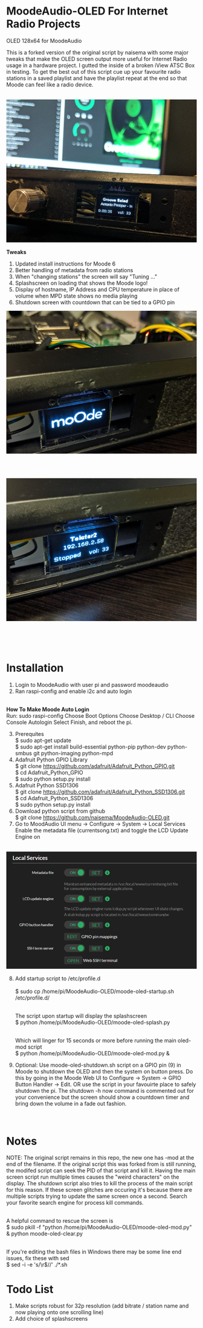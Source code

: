 # MoodeAudio-OLED For Internet Radio Projects
OLED 128x64 for MoodeAudio

This is a forked version of the original script by naisema with some major tweaks that make the OLED screen output more useful for Internet Radio usage in a hardware project. I gutted the inside of a broken iView ATSC Box in testing. To get the best out of this script cue up your favourite radio stations in a saved playlist and have the playlist repeat at the end so that Moode can feel like a radio device.<br /><br />

![Playing State](https://raw.githubusercontent.com/duracell80/MoodeAudio-OLED/master/example-playing-state.jpg)

<strong>Tweaks</strong><br>
1. Updated install instructions for Moode 6
2. Better handling of metadata from radio stations<br>
3. When "changing stations" the screen will say "Tuning ..."<br>
4. Splashscreen on loading that shows the Moode logo!<br>
5. Display of hostname, IP Address and CPU temperature in place of volume when MPD state shows no media playing<br>
6. Shutdown screen with countdown that can be tied to a GPIO pin

![New Splashscreen](https://raw.githubusercontent.com/duracell80/MoodeAudio-OLED/master/example-splash.jpg)

<br><br>

![Host Details On Stop](https://raw.githubusercontent.com/duracell80/MoodeAudio-OLED/master/example-host-details.jpg) <br />

<br><br><br>

# Installation

1. Login to MoodeAudio with user pi and password moodeaudio
2. Ran raspi-config and enable i2c and auto login<br><br>

<strong>How To Make Moode Auto Login</strong><br>
Run: sudo raspi-config
Choose Boot Options
Choose Desktop / CLI
Choose Console Autologin
Select Finish, and reboot the pi.

3. Prerequites <br />
   $ sudo apt-get update <br />
   $ sudo apt-get install build-essential python-pip python-dev python-smbus git python-imaging python-mpd<br />
4. Adafruit Python GPIO Library <br />
   $ git clone https://github.com/adafruit/Adafruit_Python_GPIO.git <br />
   $ cd Adafruit_Python_GPIO <br />
   $ sudo python setup.py install <br />
5. Adafruit Python SSD1306 <br />
   $ git clone https://github.com/adafruit/Adafruit_Python_SSD1306.git <br />
   $ cd Adafruit_Python_SSD1306 <br />
   $ sudo python setup.py install <br />
6. Download python script from github <br />
   $ git clone https://github.com/naisema/MoodeAudio-OLED.git <br />
7. Go to MoodAudio UI menu -> Configure -> System -> Local Services
   Enable the metadata file (currentsong.txt) and toggle the LCD Update Engine on <br /><br />


![Moode Metadata Settings](https://raw.githubusercontent.com/duracell80/MoodeAudio-OLED/master/Python_LCD_setup.jpg) <br />
   
   
8. Add startup script to /etc/profile.d<br /><br />
   $ sudo cp /home/pi/MoodeAudio-OLED/moode-oled-startup.sh /etc/profile.d/<br /><br />

   The script upon startup will display the splashscreen<br />
   $ python /home/pi/MoodeAudio-OLED/moode-oled-splash.py <br /><br />

   Which will linger for 15 seconds or more before running the main oled-mod script<br />
   $ python /home/pi/MoodeAudio-OLED/moode-oled-mod.py &

9. Optional: Use moode-oled-shutdown.sh script on a GPIO pin (9) in Moode to shutdown the OLED and then the system on button press. Do this by going in the Moode Web UI to Configure -> System -> GPIO Button Handler -> Edit. OR use the script in your favouirte place to safely shutdown the pi. The shutdown -h now command is commented out for your convenience but the screen should show a countdown timer and bring down the volume in a fade out fashion.
<br><br><br>

# Notes
NOTE: The original script remains in this repo, the new one has -mod at the end of the filename. If the original script this was forked from is still running, the modifed script can seek the PID of that script and kill it. Having the main screen script run multiple times causes the "weird characters" on the display. The shutdown script also tries to kill the process of the main script for this reason. If these screen glitches are occuring it's because there are multiple scripts trying to update the same screen once a second. Search your favorite search engine for process kill commands.<br><br>

A helpful command to rescue the screen is<br>
$ sudo pkill -f "python /home/pi/MoodeAudio-OLED/moode-oled-mod.py" & python moode-oled-clear.py <br><br>

If you're editing the bash files in Windows there may be some line end issues, fix these with sed<br>
$ sed -i -e 's/\r$//' ./*.sh

# Todo List
1. Make scripts robust for 32p resolution (add bitrate / station name and now playing onto one scrolling line)
2. Add choice of splashscreens

